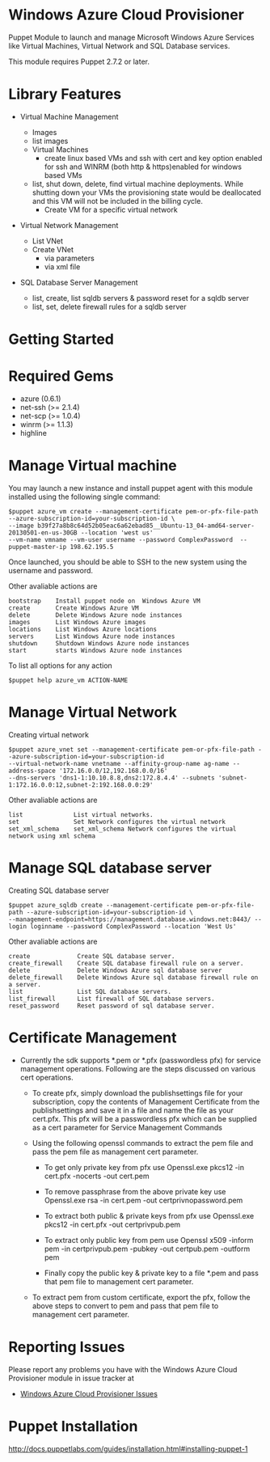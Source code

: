 Windows Azure Cloud Provisioner
========================

Puppet Module to launch and manage Microsoft Windows Azure Services like Virtual Machines, Virtual Network and SQL Database services.

This module requires Puppet 2.7.2 or later.

# Library Features
* Virtual Machine Management
    * Images
	* list images	
    * Virtual Machines
        * create linux based VMs and ssh with cert and key option enabled for ssh and WINRM (both http & https)enabled for windows based VMs
	* list, shut down, delete, find virtual machine deployments. While shutting down your VMs the provisioning state would be deallocated and this VM will not be included in the billing cycle.
        * Create VM for a specific virtual network

* Virtual Network Management
    * List VNet
    * Create VNet
    	* via parameters
    	* via xml file
    	
* SQL Database Server Management
	* list, create, list sqldb servers & password reset for a sqldb server
	* list, set, delete firewall rules for a sqldb server


Getting Started
===============

Required Gems
=============

 * azure (0.6.1)
 * net-ssh (>= 2.1.4)
 * net-scp (>= 1.0.4)
 * winrm (>= 1.1.3)
 * highline

Manage Virtual machine
========================

You may launch a new instance and install puppet agent with this module installed using the following single command:

    $puppet azure_vm create --management-certificate pem-or-pfx-file-path --azure-subscription-id=your-subscription-id \
    --image b39f27a8b8c64d52b05eac6a62ebad85__Ubuntu-13_04-amd64-server-20130501-en-us-30GB --location 'west us' 
    --vm-name vmname --vm-user username --password ComplexPassword  --puppet-master-ip 198.62.195.5

Once launched, you should be able to SSH to the new system using the username and password.

Other avaliable actions are

  
    bootstrap    Install puppet node on  Windows Azure VM
    create       Create Windows Azure VM
    delete       Delete Windows Azure node instances
    images       List Windows Azure images
    locations    List Windows Azure locations
    servers      List Windows Azure node instances
    shutdown     Shutdown Windows Azure node instances
    start        starts Windows Azure node instances

To list all options for any action

    $puppet help azure_vm ACTION-NAME

Manage Virtual Network
========================

Creating virtual network

    $puppet azure_vnet set --management-certificate pem-or-pfx-file-path --azure-subscription-id=your-subscription-id
    --virtual-network-name vnetname --affinity-group-name ag-name --address-space '172.16.0.0/12,192.168.0.0/16'
    --dns-servers 'dns1-1:10.10.8.8,dns2:172.8.4.4' --subnets 'subnet-1:172.16.0.0:12,subnet-2:192.168.0.0:29'

Other avaliable actions are

    list              List virtual networks.
    set               Set Network configures the virtual network
    set_xml_schema    set_xml_schema Network configures the virtual network using xml schema

Manage SQL database server
========================

Creating SQL database server

    $puppet azure_sqldb create --management-certificate pem-or-pfx-file-path --azure-subscription-id=your-subscription-id \
    --management-endpoint=https://management.database.windows.net:8443/ --login loginname --password ComplexPassword --location 'West Us'

Other avaliable actions are

    create             Create SQL database server.
    create_firewall    Create SQL database firewall rule on a server.
    delete             Delete Windows Azure sql database server
    delete_firewall    Delete Windows Azure sql database firewall rule on a server.
    list               List SQL database servers.
    list_firewall      List firewall of SQL database servers.
    reset_password     Reset password of sql database server.


# Certificate Management

* Currently the sdk supports *.pem or *.pfx (passwordless pfx) for service management operations. Following are the steps discussed on various cert operations.

	* To create pfx, simply download the publishsettings file for your subscription, copy the contents of Management Certificate from the publishsettings and save it in a file and name the file
	  as your cert.pfx. This pfx will be a passwordless pfx which can be supplied as a cert parameter for Service Management Commands

	* Using the following openssl commands to extract the pem file and pass the pem file as management cert parameter.

		* To get only private key from pfx use Openssl.exe pkcs12 -in cert.pfx -nocerts -out cert.pem

		* To remove passphrase from the above private key use Openssl.exe rsa -in cert.pem -out certprivnopassword.pem

		* To extract both public & private keys from pfx use Openssl.exe pkcs12 -in cert.pfx -out certprivpub.pem

		* To extract only public key from pem use Openssl x509 -inform pem -in certprivpub.pem -pubkey -out certpub.pem -outform pem

		* Finally copy the public key & private key to a file *.pem and pass that pem file to management cert parameter.

	* To extract pem from custom certificate, export the pfx, follow the above steps to convert to pem and pass that pem file to management cert parameter.
	
# Reporting Issues

  Please report any problems you have with the Windows Azure Cloud Provisioner module in issue tracker at
  
  * [Windows Azure Cloud Provisioner Issues](https://github.com/MSOpenTech/azure-puppet/issues)

Puppet Installation
===================

http://docs.puppetlabs.com/guides/installation.html#installing-puppet-1


